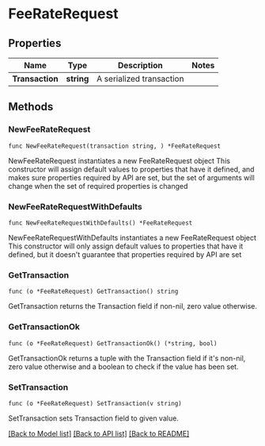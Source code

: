 # FeeRateRequest

## Properties

Name | Type | Description | Notes
------------ | ------------- | ------------- | -------------
**Transaction** | **string** | A serialized transaction | 

## Methods

### NewFeeRateRequest

`func NewFeeRateRequest(transaction string, ) *FeeRateRequest`

NewFeeRateRequest instantiates a new FeeRateRequest object
This constructor will assign default values to properties that have it defined,
and makes sure properties required by API are set, but the set of arguments
will change when the set of required properties is changed

### NewFeeRateRequestWithDefaults

`func NewFeeRateRequestWithDefaults() *FeeRateRequest`

NewFeeRateRequestWithDefaults instantiates a new FeeRateRequest object
This constructor will only assign default values to properties that have it defined,
but it doesn't guarantee that properties required by API are set

### GetTransaction

`func (o *FeeRateRequest) GetTransaction() string`

GetTransaction returns the Transaction field if non-nil, zero value otherwise.

### GetTransactionOk

`func (o *FeeRateRequest) GetTransactionOk() (*string, bool)`

GetTransactionOk returns a tuple with the Transaction field if it's non-nil, zero value otherwise
and a boolean to check if the value has been set.

### SetTransaction

`func (o *FeeRateRequest) SetTransaction(v string)`

SetTransaction sets Transaction field to given value.



[[Back to Model list]](../README.md#documentation-for-models) [[Back to API list]](../README.md#documentation-for-api-endpoints) [[Back to README]](../README.md)


